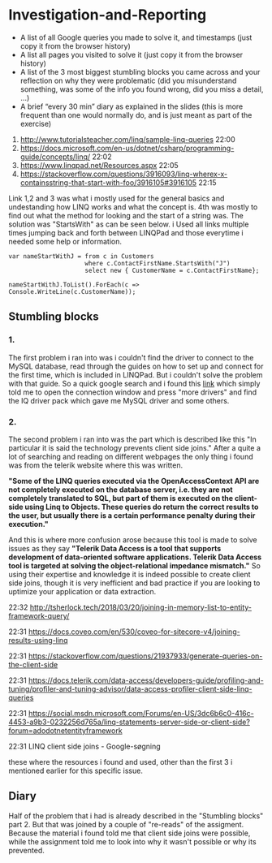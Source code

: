 # Investigation-and-Reporting


* A list of all Google queries you made to solve it, and timestamps (just copy it from the browser history)
* A list all pages you visited to solve it (just copy it from the browser history)
* A list of the 3 most biggest stumbling blocks you came across and your reflection on why they were problematic (did you misunderstand   something, was some of the info you found wrong, did you miss a detail, …)
* A brief “every 30 min” diary as explained in the slides (this is more frequent than one would normally do, and is just meant as part     of   the exercise)



1. http://www.tutorialsteacher.com/linq/sample-linq-queries 22:00
2. https://docs.microsoft.com/en-us/dotnet/csharp/programming-guide/concepts/linq/ 22:02
3. https://www.linqpad.net/Resources.aspx 22:05
4. https://stackoverflow.com/questions/3916093/linq-wherex-x-containsstring-that-start-with-foo/3916105#3916105 22:15


Link 1,2 and 3 was what i mostly used for the general basics and undestanding how LINQ works and what the concept is. 4th was mostly to find out what the method for looking and the start of a string was. The solution was "StartsWith" as can be seen below. i Used all links multiple times jumping back and forth between LINQPad and those everytime i needed some help or information.


```
var nameStartWithJ = from c in Customers 
                     where c.ContactFirstName.StartsWith("J")
                     select new { CustomerName = c.ContactFirstName};

nameStartWithJ.ToList().ForEach(c => Console.WriteLine(c.CustomerName));
``` 



## Stumbling blocks

### 1.
The first problem i ran into was i couldn't find the driver to connect to the MySQL database, read through the guides on how to set up and connect for the first time, which is included in LINQPad. But i couldn't solve the problem with that guide. So a quick google search and i found this [link](https://stackoverflow.com/questions/6629786/how-can-i-connect-to-mysql-via-linqpad) which simply told me to open the connection window and press "more drivers" and find the IQ driver pack which gave me MySQL driver and some others.

### 2.
The second problem i ran into was the part which is described like this "In particular it is said the technology prevents client side joins." After a quite a lot of searching and reading on different webpages the only thing i found was from the telerik website where this was written.

**"Some of the LINQ queries executed via the OpenAccessContext API are not completely executed on the database server, i.e. they are not completely translated to SQL, but part of them is executed on the client-side using Linq to Objects. These queries do return the correct results to the user, but usually there is a certain performance penalty during their execution."**

And this is where more confusion arose because this tool is made to solve issues as they say **"Telerik Data Access is a tool that supports development of data-oriented software applications. Telerik Data Access tool is targeted at solving the object-relational impedance mismatch."** So using their expertise and knowledge it is indeed possible to create client side joins, though it is very inefficient and bad practice if you are looking to uptimize your application or data extraction.

22:32 http://tsherlock.tech/2018/03/20/joining-in-memory-list-to-entity-framework-query/

22:31 https://docs.coveo.com/en/530/coveo-for-sitecore-v4/joining-results-using-linq

22:31 https://stackoverflow.com/questions/21937933/generate-queries-on-the-client-side

22:31 https://docs.telerik.com/data-access/developers-guide/profiling-and-tuning/profiler-and-tuning-advisor/data-access-profiler-client-side-linq-queries

22:31 https://social.msdn.microsoft.com/Forums/en-US/3dc6b6c0-416c-4453-a9b3-0232256d765a/linq-statements-server-side-or-client-side?forum=adodotnetentityframework

22:31 LINQ client side joins - Google-søgning

these where the resources i found and used, other than the first 3 i mentioned earlier for this specific issue.

## Diary

Half of the problem that i had is already described in the "Stumbling blocks" part 2. But that was joined by a couple of "re-reads" of the assigment. Because the material i found told me that client side joins were possible, while the assignment told me to look into why it wasn't possible or why its prevented.
